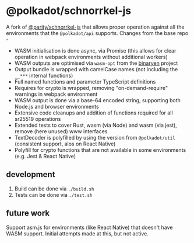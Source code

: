 # @polkadot/schnorrkel-js

A fork of [@parity/schnorrkel-js](https://github.com/polkadot-js/schnorrkel-js/tree/b1a1bf25be7397d3c21bba5ddde14286a58b269c) that allows proper operation against all the environments that the `@polkadot/api` supports. Changes from the base repo -

- WASM initialisation is done async, via Promise (this allows for clear operation in webpack environments without additional workers)
- WASM outputs are optimised via `wasm-opt` from the [binaryen](https://github.com/WebAssembly/binaryen) project
- Output bundle is wrapped with camelCase names (not including the `__***` internal functions)
- Full named functions and parameter TypeScript definitions
- Requires for crypto is wrapped, removing "on-demand-require" warnings in webpack environment
- WASM output is done via a base-64 encoded string, supporting both Node.js and browser environments
- Extensive code cleanups and addition of functions required for all sr25519 operations
- Extended tests to cover Rust, wasm (via Node) and wasm (via jest), remove (here unused) www interfaces
- TextDecoder is polyfilled by using the version from `@polkadot/util` (consistent support, alos on React Native)
- Polyfill for crypto functions that are not available in some environments (e.g. Jest & React Native)

## development

1. Build can be done via `./build.sh`
2. Tests can be done via `./test.sh`

## future work

Support asm.js for environments (like React Native) that doesn't have WASM support. Initial attempts made at this, but not active.

